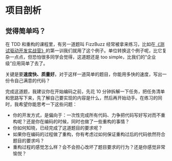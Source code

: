 # 项目剖析

## 觉得简单吗？

在 TDD 和重构的课程里，有另一道题叫 FizzBuzz 经常被拿来练习，比如在[《测试驱动开发实战营》](https://plus.jiker.com/ying/8)的第一训我们就用了这个例子。单位转换这个例子呢，比它复杂一点点，但恐怕很多同学会觉得，这道题还是 too simple，比我们的“企业级”应用简单了去了。

关键是要**速度快、质量好**。对于这样一道简单的题目，你能用多快的速度，写出一份令自己满意的代码？

完成这道题，我建议你在开始编码之前，先花 10 分钟拆解一下任务，把任务清单和思路写下来，先了解自己要实现的内容是什么，然后再开始动手。在练习的同时，我希望你能思考一下这些问题：

- 你的开发方式，是偏向于：一次性完成所有代码、力争把代码写好写对而不重构呢？还是你在编码的时候，同时也做了一些重构的事情？
- 你如何知晓，已经完成了这道题目的要求呢？
- 如果你在编码的过程做了重构，你有考虑过如何保证重构过后的代码依然符合题目的要求吗？
- 重构过程的感觉怎么样？会不会担心改坏了题目要求的行为？还是你感觉非常愉悦？
